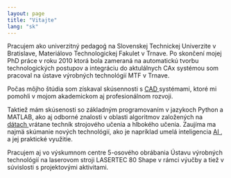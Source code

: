 ```yaml
---
layout: page
title: "Vitajte"
lang: "sk"
---
```


Pracujem ako univerzitný pedagoǵ na Slovenskej Technickej Univerzite v Bratislave, Materiálovo Technologickej Fakulet v Trnave. Po skončení mojej PhD práce v roku 2010 ktorá bola zameraná na automatickú tvorbu technologických postupov a integráciu do aktulálnych CAx systémou som pracoval na ústave výrobných technológií MTF v Trnave.


Počas môjho štúdia som získaval skúsennosti s 
<a href="javascript:void(0);" 
   onmouseover="showPreview(event, '/assets/images/Inventor2012CertifiedProfessional.png')" 
   onmouseout="hidePreview()" 
   onclick="openImagePopup('/assets/images/Inventor2012CertifiedProfessional.png')">
   CAD
</a>
systémami, ktoré mi pomohli v mojom akademickom aj profesionálnom rozvoji. 

Taktiež mám skúsenosti so základným programovaním v jazykoch Python a MATLAB, ako aj odborné znalosti v oblasti algoritmov založených na  
<a href="javascript:void(0);" 
   onmouseover="showPreview(event, '/assets/images/kaggle.png')" 
   onmouseout="hidePreview()" 
   onclick="openImagePopup('/assets/images/kaggle.png')">
   dátach
</a>
vrátane techník strojového učenia a hlbokého učenia. Zaujíma ma najmä skúmanie nových technológií, ako je napríklad umelá inteligencia
<a href="javascript:void(0);" 
   onmouseover="showPreview(event, '/assets/images/CourseraVGI4OHDNYT2Q.png')" 
   onmouseout="hidePreview()" 
   onclick="openImagePopup('/assets/images/CourseraVGI4OHDNYT2Q.png')">
   AI
</a>
,  a jej praktické využitie.

Pracujem aj vo výskumnom centre 5-osového obrábania Ústavu výrobných technológií na laserovom stroji LASERTEC 80 Shape v rámci výučby a tiež v súvislosti s projektovými aktivitami.

<!-- Preview Box -->
<div id="imagePreview" style="display:none; position:absolute; border:2px solid #ccc; background:white; padding:5px; box-shadow: 2px 2px 10px rgba(0,0,0,0.3);">
    <img id="previewImg" src="" width="400">
</div>

<script src="{{ site.baseurl }}/assets/js/image-preview.js"></script>
